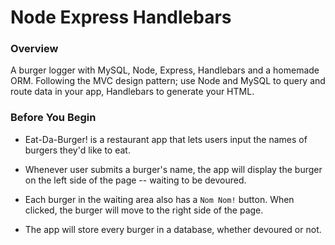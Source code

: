 # Node Express Handlebars

### Overview

A burger logger with MySQL, Node, Express, Handlebars and a homemade ORM. Following the MVC design pattern; use Node and MySQL to query and route data in your app, Handlebars to generate your HTML.

### Before You Begin

* Eat-Da-Burger! is a restaurant app that lets users input the names of burgers they'd like to eat.

* Whenever user submits a burger's name, the app will display the burger on the left side of the page -- waiting to be devoured.

* Each burger in the waiting area also has a `Nom Nom!` button. When clicked, the burger will move to the right side of the page.

* The app will store every burger in a database, whether devoured or not.
